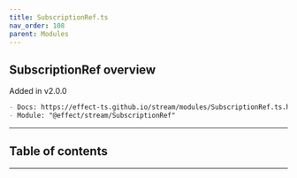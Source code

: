 ```yaml
---
title: SubscriptionRef.ts
nav_order: 108
parent: Modules
---
```


## SubscriptionRef overview

Added in v2.0.0

```md
- Docs: https://effect-ts.github.io/stream/modules/SubscriptionRef.ts.html
- Module: "@effect/stream/SubscriptionRef"
```

---

<h2 class="text-delta">Table of contents</h2>

---
